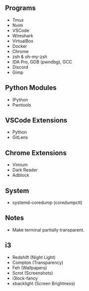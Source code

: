 ## Programs
- Tmux
- Nvim
- VSCode
- Wireshark
- VirtualBox
- Docker
- Chrome
- zsh & oh-my-zsh
- IDA Pro, GDB (pwndbg), GCC
- Discord
- Gimp


## Python Modules
- IPython
- Pwntools


## VSCode Extensions
- Python
- GitLens


## Chrome Extensions
- Vimium
- Dark Reader
- Adblock


## System
- systemd-coredump (coredumpctl)


## Notes
- Make terminal partially transparent.


## i3
- Redshift (Night Light)
- Compton (Transparency)
- Feh (Wallpapers)
- Scrot (Screenshots)
- i3lock-fancy
- xbacklight (Screen Brightness)
